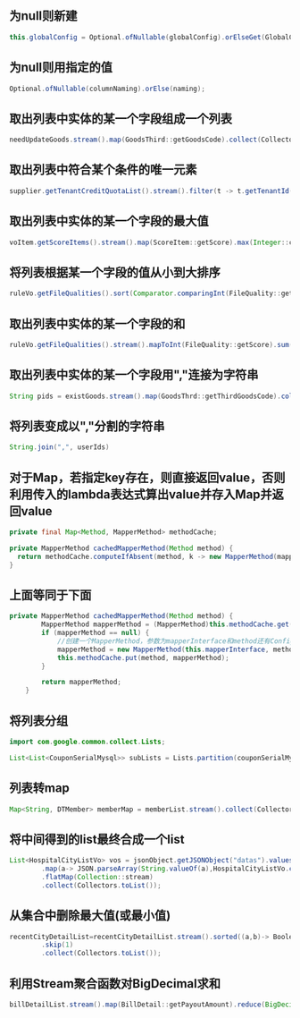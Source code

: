 ## 为null则新建
```java
this.globalConfig = Optional.ofNullable(globalConfig).orElseGet(GlobalConfig::new);
```


## 为null则用指定的值
```java
Optional.ofNullable(columnNaming).orElse(naming);
```


## 取出列表中实体的某一个字段组成一个列表
```java
needUpdateGoods.stream().map(GoodsThird::getGoodsCode).collect(Collectors.toList())
```



## 取出列表中符合某个条件的唯一元素
```java
supplier.getTenantCreditQuotaList().stream().filter(t -> t.getTenantId().equals(tenantId)).findFirst().get()
```


## 取出列表中实体的某一个字段的最大值
```java
voItem.getScoreItems().stream().map(ScoreItem::getScore).max(Integer::compareTo).get()
```


## 将列表根据某一个字段的值从小到大排序
```java
ruleVo.getFileQualities().sort(Comparator.comparingInt(FileQuality::getSort));
```


## 取出列表中实体的某一个字段的和
```java
ruleVo.getFileQualities().stream().mapToInt(FileQuality::getScore).sum()
```


## 取出列表中实体的某一个字段用","连接为字符串
```java
String pids = existGoods.stream().map(GoodsThrd::getThirdGoodsCode).collect(Collectors.joining(","));
```


## 将列表变成以","分割的字符串
```java
String.join(",", userIds)
```


## 对于Map，若指定key存在，则直接返回value，否则利用传入的lambda表达式算出value并存入Map并返回value
```java
private final Map<Method, MapperMethod> methodCache;

private MapperMethod cachedMapperMethod(Method method) {
  return methodCache.computeIfAbsent(method, k -> new MapperMethod(mapperInterface, method, sqlSession.getConfiguration()));
}
```


## 上面等同于下面
```java
private MapperMethod cachedMapperMethod(Method method) {
        MapperMethod mapperMethod = (MapperMethod)this.methodCache.get(method);
        if (mapperMethod == null) {
            //创建一个MapperMethod，参数为mapperInterface和method还有Configuration
            mapperMethod = new MapperMethod(this.mapperInterface, method, this.sqlSession.getConfiguration());
            this.methodCache.put(method, mapperMethod);
        }

        return mapperMethod;
    }
```


## 将列表分组
```java
import com.google.common.collect.Lists;

List<List<CouponSerialMysql>> subLists = Lists.partition(couponSerialMysqls, BATCH_INSERT_SIZE);
```


## 列表转map
```java
Map<String, DTMember> memberMap = memberList.stream().collect(Collectors.toMap(DTMember::getId, a -> a));
```


## 将中间得到的list最终合成一个list
```java
List<HospitalCityListVo> vos = jsonObject.getJSONObject("datas").values().stream()
        .map(a-> JSON.parseArray(String.valueOf(a),HospitalCityListVo.class))
        .flatMap(Collection::stream)
        .collect(Collectors.toList());
```


## 从集合中删除最大值(或最小值)
```java
recentCityDetailList=recentCityDetailList.stream().sorted((a,b)-> BooleanUtils.toInteger(a.getUpdateTime().after(b.getUpdateTime())))
        .skip(1)
        .collect(Collectors.toList());
```


## 利用Stream聚合函数对BigDecimal求和
```java
billDetailList.stream().map(BillDetail::getPayoutAmount).reduce(BigDecimal.ZERO,BigDecimal::add);
```

